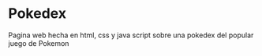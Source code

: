 # Pokedex
Pagina web hecha en html, css y java script sobre una pokedex del popular juego de Pokemon
